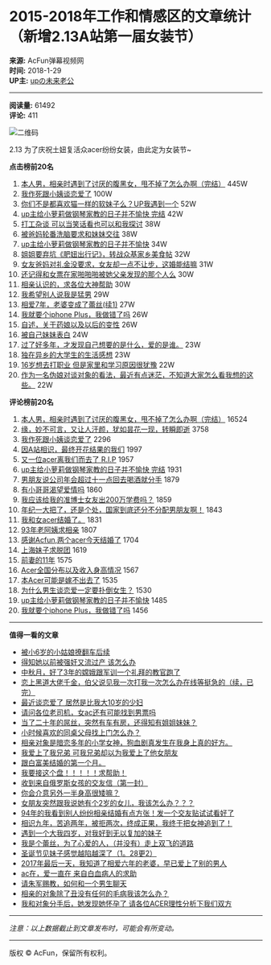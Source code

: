 # 2015-2018年工作和情感区的文章统计（新增2.13A站第一届女装节）

**来源:** AcFun弹幕视频网  
**时间:** 2018-1-29  
**UP主:** [upの未来老公](https://www.acfun.cn/u/1626392)

---

**阅读量:** 61492  
**评论:** 411

![二维码](https://ksurl.cn/createqrcode?content=https%3A%2F%2Fwww.acfun.cn%2Fa%2Fac4218117%3Ffrom%3Dvideo&contentType=URL&toShortUrl=false&width=98&height=98)

2.13 为了庆祝土妞复活众acer纷纷女装，由此定为女装节~

**点击榜前20名**
1. [本人男，相亲时遇到了讨厌的腹黑女，甩不掉了怎么办啊（完结）](http://www.acfun.cn/a/ac2382093) 445W
2. [我作死跟小姨谈恋爱了](http://www.acfun.cn/a/ac2533428) 100W
3. [你们不是都喜欢猫一样的软妹子么？UP我遇到一个](http://www.acfun.cn/a/ac2565946) 52W
4. [up主给小萝莉做钢琴家教的日子并不愉快 完结](http://www.acfun.cn/a/ac2496667) 42W
5. [打工杂谈 可以当笑话看也可以和我探讨](http://www.acfun.cn/a/ac2196843) 38W
6. [被爸妈轮番洗脑要求和妹妹交往](http://www.acfun.cn/a/ac2528921) 38W
7. [up主给小萝莉做钢琴家教的日子并不愉快](http://www.acfun.cn/a/ac2450764) 34W
8. [姐姐要弃坑《肥妞出行记》，转战众基家乡美食帖](http://www.acfun.cn/a/ac4103184) 32W
9. [女友爸妈对礼金没要求，女友却一点不让步，这婚能结嘛](http://www.acfun.cn/a/ac3202828) 31W
10. [还记得和女票在家啪啪啪被她父亲发现的那个人么](http://www.acfun.cn/a/ac2735295) 30W
11. [相亲认识的，求各位大神帮助](http://www.acfun.cn/a/ac2199312) 30W
12. [我希望别人说我是猛男](http://www.acfun.cn/a/ac2341804) 29W
13. [相爱7年，老婆变成了蕾丝(续1)](http://www.acfun.cn/a/ac2371489) 27W
14. [我就要个iphone Plus，我做错了吗](http://www.acfun.cn/a/ac2222338) 26W
15. [自述，关于药娘以及以后的变性](http://www.acfun.cn/a/ac2377273) 26W
16. [被自己妹妹表白](http://www.acfun.cn/a/ac2795415) 24W
17. [过了好多年，才发现自己想要的是什么，爱的是谁。](http://www.acfun.cn/a/ac2167351) 23W
18. [独在异乡的大学生的生活感想](http://www.acfun.cn/a/ac4017293) 23W
19. [16岁想去打职业 但是家里和学习原因很犹豫](http://www.acfun.cn/a/ac3226515) 22W
20. [作为一名伪娘对谈对象的看法，最近有点迷茫，不知道大家怎么看我想的这些。](http://www.acfun.cn/a/ac3232910) 22W

**评论榜前20名**
1. [本人男，相亲时遇到了讨厌的腹黑女，甩不掉了怎么办啊（完结）](http://www.acfun.cn/a/ac2382093) 16524
2. [缘，妙不可言，又让人汗颜，犹如昙花一现，转瞬即逝](http://www.acfun.cn/a/ac3700714) 3758
3. [我作死跟小姨谈恋爱了](http://www.acfun.cn/a/ac2533428) 2296
4. [因A站相识，最终开花结果的我们](http://www.acfun.cn/a/ac3611737) 1997
5. [又一位acer离我们而去了 R.I.P](http://www.acfun.cn/a/ac3463580) 1957
6. [up主给小萝莉做钢琴家教的日子并不愉快 完结](http://www.acfun.cn/a/ac2496667) 1931
7. [男朋友说公司年会超过十一点回去喝酒就分手](http://www.acfun.cn/a/ac2498260) 1879
8. [有小哥哥渴望爱情吗](http://www.acfun.cn/a/ac3422874) 1860
9. [我应该给我的准博士女友出200万学费吗？](http://www.acfun.cn/a/ac3523187) 1859
10. [年纪一大把了，还是个处，国家到底还分不分配男朋友啊！](http://www.acfun.cn/a/ac4147854) 1843
11. [我和女acer结婚了。](http://www.acfun.cn/a/ac3970693) 1831
12. [93年老阿姨求相亲](http://www.acfun.cn/a/ac4206211) 1807
13. [感谢Acfun,两个acer今天结婚了](http://www.acfun.cn/a/ac3712852) 1704
14. [上海妹子求脱团](http://www.acfun.cn/a/ac2222018) 1619
15. [前妻的11年](http://www.acfun.cn/a/ac2307689) 1575
16. [Acer全国分布以及收入身高情况](http://www.acfun.cn/a/ac3216548) 1567
17. [本Acer可能是嫁不出去了](http://www.acfun.cn/a/ac3949941) 1535
18. [为什么男生谈恋爱一定要扑倒女生？](http://www.acfun.cn/a/ac3182144) 1530
19. [up主给小萝莉做钢琴家教的日子并不愉快](http://www.acfun.cn/a/ac2450764) 1485
20. [我就要个iphone Plus，我做错了吗](http://www.acfun.cn/a/ac2222338) 1456

---

**值得一看的文章**
- [被小6岁的小姑娘撩翻车后续](http://www.acfun.cn/a/ac2728950)
- [得知她以前被强奸又流过产 该怎么办](http://www.acfun.cn/a/ac2546853)
- [中秋月，好了3年的嫦娥跟军训一个礼拜的教官跑了](http://www.acfun.cn/a/ac3107369)
- [恋上黑道大佬千金，伯父说见我一次打我一次怎么办在线等挺急的（续，已完）](http://www.acfun.cn/a/ac2467645)
- [最近谈恋爱了 居然是比我大10岁的少妇](http://www.acfun.cn/a/ac2358930)
- [请问各位老司机，女ac还有可能找到男票吗](http://www.acfun.cn/a/ac2396828)
- [当了二十年的屌丝，突然有车有房，还得知有姐姐妹妹？](http://www.acfun.cn/a/ac3115996)
- [小时候喜欢的同桌父母找上门怎么办？](http://www.acfun.cn/a/ac2477928)
- [相亲对象是暗恋多年的小学女神，狗血剧真发生在我身上真的好方。](http://www.acfun.cn/a/ac2792831)
- [我爱上了我兄弟 可我兄弟却以为我爱上了他女朋友](http://www.acfun.cn/a/ac3231760)
- [跟白富美结婚的第一个月。](http://www.acfun.cn/a/ac4162523)
- [我要接这个盘！！！！！求帮助！](http://www.acfun.cn/a/ac2599938)
- [收到来自俄罗斯女孩的交友信（第一封）](http://www.acfun.cn/a/ac3141629)
- [你会介意另外一半身高很矮嘛？](http://www.acfun.cn/a/ac2544806)
- [女朋友突然跟我说她有个2岁的女儿，我该怎么办？？？](http://www.acfun.cn/a/ac4099847)
- [94年的我看到别人纷纷相亲结婚有点方张！发一个交友贴试试看好了](http://www.acfun.cn/a/ac4172145)
- [相识九年，苦追两年，被拒两次，终成正果，我终于把女神追到了！](http://www.acfun.cn/a/ac3858511)
- [遇到一个大我四岁，对我好到无以复加的妹子](http://www.acfun.cn/a/ac3421797)
- [我是个蕾丝，为了心爱的人，（并没有）走上双飞的道路](http://www.acfun.cn/a/ac2792532)
- [圣诞节见妹子感觉越陷越深了（1。28更2）](http://www.acfun.cn/a/ac2452123)
- [2017年最后一天，我知道了相爱六年的老婆，早已爱上了别的男人](http://www.acfun.cn/a/ac4168694)
- [ac在，爱一直在 来自白血病人的求助](http://www.acfun.cn/a/ac2293327)
- [请朱军赐教，如何和一个男生聊天](http://www.acfun.cn/a/ac3901862)
- [相亲的对象除了丑没有任何的毛病我该怎么办？](http://www.acfun.cn/a/ac3749083)
- [我和对象分手后，她发现她怀孕了 请各位ACER理性分析下我们双方](http://www.acfun.cn/a/ac4076734)

---

*注意：以上数据截止到文章发布时，可能会有所变动。*

---

版权 © AcFun，保留所有权利。